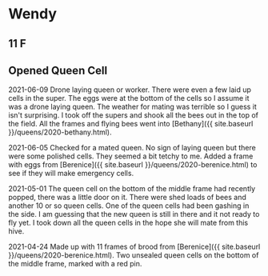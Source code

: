 # Wendy
## 11 F 
## Opened Queen Cell

2021-06-09 Drone laying queen or worker.  There were even a few laid up cells in the super.  The eggs were at the bottom of the cells so I assume it was a drone laying queen.  The weather for mating was terrible so I guess it isn't surprising.  I took off the supers and shook all the bees out in the top of the field.   All the frames and flying bees went into [Bethany]({{ site.baseurl }}/queens/2020-bethany.html).

2021-06-05 Checked for a mated queen.  No sign of laying queen but there were some polished cells.  They seemed a bit tetchy to me.  Added a frame with eggs from [Berenice]({{ site.baseurl }}/queens/2020-berenice.html) to see if they will make emergency cells.

2021-05-01 The queen cell on the bottom of the middle frame had recently popped, there was a little door on it.  There were shed loads of bees and another 10 or so queen cells.  One of the queen cells had been gashing in the side.  I am guessing that the new queen is still in there and it not ready to fly yet.  I took down all the queen cells in the hope she will mate from this hive.

2021-04-24 Made up with 11 frames of brood from [Berenice]({{ site.baseurl }}/queens/2020-berenice.html).   Two unsealed queen cells on the bottom of the middle frame, marked with a red pin.
